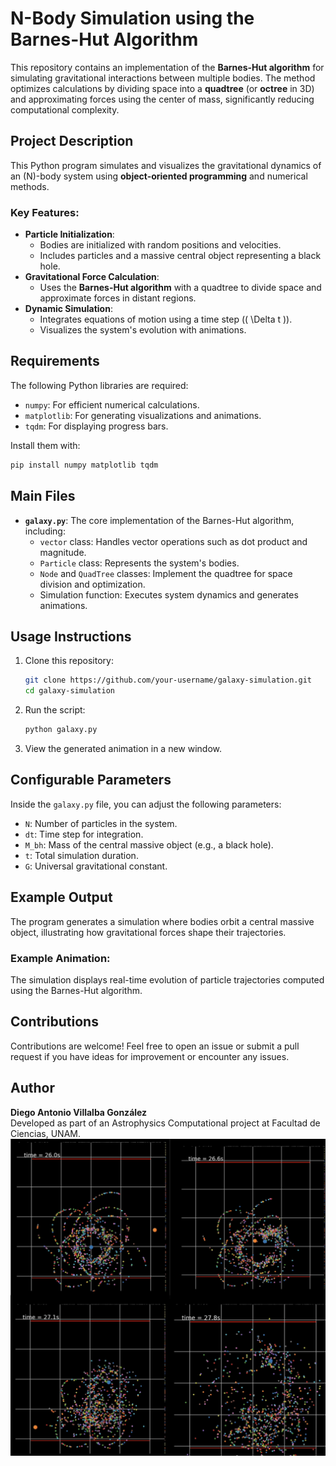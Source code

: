 
# N-Body Simulation using the Barnes-Hut Algorithm

This repository contains an implementation of the **Barnes-Hut algorithm** for simulating gravitational interactions between multiple bodies. The method optimizes calculations by dividing space into a **quadtree** (or **octree** in 3D) and approximating forces using the center of mass, significantly reducing computational complexity.

## Project Description

This Python program simulates and visualizes the gravitational dynamics of an \(N\)-body system using **object-oriented programming** and numerical methods.

### Key Features:
- **Particle Initialization**:
  - Bodies are initialized with random positions and velocities.
  - Includes particles and a massive central object representing a black hole.
- **Gravitational Force Calculation**:
  - Uses the **Barnes-Hut algorithm** with a quadtree to divide space and approximate forces in distant regions.
- **Dynamic Simulation**:
  - Integrates equations of motion using a time step (\( \Delta t \)).
  - Visualizes the system's evolution with animations.

## Requirements

The following Python libraries are required:
- `numpy`: For efficient numerical calculations.
- `matplotlib`: For generating visualizations and animations.
- `tqdm`: For displaying progress bars.

Install them with:
```bash
pip install numpy matplotlib tqdm
```

## Main Files

- **`galaxy.py`**: The core implementation of the Barnes-Hut algorithm, including:
  - `vector` class: Handles vector operations such as dot product and magnitude.
  - `Particle` class: Represents the system's bodies.
  - `Node` and `QuadTree` classes: Implement the quadtree for space division and optimization.
  - Simulation function: Executes system dynamics and generates animations.

## Usage Instructions

1. Clone this repository:
   ```bash
   git clone https://github.com/your-username/galaxy-simulation.git
   cd galaxy-simulation
   ```
2. Run the script:
   ```bash
   python galaxy.py
   ```
3. View the generated animation in a new window.

## Configurable Parameters

Inside the `galaxy.py` file, you can adjust the following parameters:
- `N`: Number of particles in the system.
- `dt`: Time step for integration.
- `M_bh`: Mass of the central massive object (e.g., a black hole).
- `t`: Total simulation duration.
- `G`: Universal gravitational constant.

## Example Output

The program generates a simulation where bodies orbit a central massive object, illustrating how gravitational forces shape their trajectories.

### Example Animation:
The simulation displays real-time evolution of particle trajectories computed using the Barnes-Hut algorithm.

## Contributions

Contributions are welcome! Feel free to open an issue or submit a pull request if you have ideas for improvement or encounter any issues.

## Author
**Diego Antonio Villalba González**  
Developed as part of an Astrophysics Computational project at Facultad de Ciencias, UNAM.
![plot](./results/bh_1.png)





